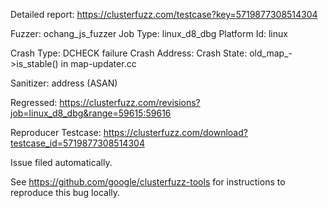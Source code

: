 Detailed report: https://clusterfuzz.com/testcase?key=5719877308514304

Fuzzer: ochang_js_fuzzer
Job Type: linux_d8_dbg
Platform Id: linux

Crash Type: DCHECK failure
Crash Address: 
Crash State:
  old_map_->is_stable() in map-updater.cc
  
Sanitizer: address (ASAN)

Regressed: https://clusterfuzz.com/revisions?job=linux_d8_dbg&range=59615:59616

Reproducer Testcase: https://clusterfuzz.com/download?testcase_id=5719877308514304

Issue filed automatically.

See https://github.com/google/clusterfuzz-tools for instructions to reproduce this bug locally.